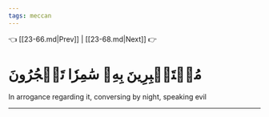 ```yaml
---
tags: meccan
---
```


👈 [[23-66.md|Prev]] | [[23-68.md|Next]] 👉

# مُسۡتَكۡبِرِينَ بِهِۦ سَٰمِرٗا تَهۡجُرُونَ

In arrogance regarding it, conversing by night, speaking evil

---

